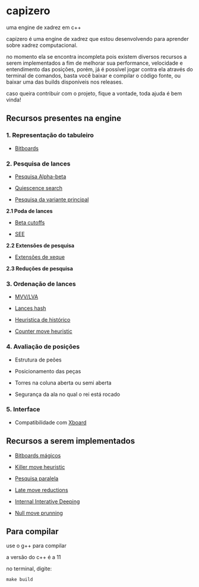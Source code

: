 # capizero

uma engine de xadrez em c++ 

capizero é uma engine de xadrez que estou desenvolvendo para aprender sobre xadrez computacional.

no momento ela se encontra incompleta pois existem diversos recursos a serem implementados a fim de melhorar sua performance, velocidade e entendimento das posições, porém, já é possível jogar contra ela através do terminal de comandos, basta você baixar e compilar o código fonte, ou baixar uma das builds disponíveis nos releases.

caso queira contribuir com o projeto, fique a vontade, toda ajuda é bem vinda!

## Recursos presentes na engine

### 1. Representação do tabuleiro

* [Bitboards](https://www.chessprogramming.org/Bitboards)

### 2. Pesquisa de lances

* [Pesquisa Alpha-beta](https://www.chessprogramming.org/Alpha-Beta)

* [Quiescence search](https://www.chessprogramming.org/Quiescence_Search)

* [Pesquisa da variante principal](https://www.chessprogramming.org/Principal_Variation_Search)

**2.1 Poda de lances**

* [Beta cutoffs](https://www.chessprogramming.org/Beta-Cutoff)

* [SEE](https://www.chessprogramming.org/Static_Exchange_Evaluation)

**2.2 Extensões de pesquisa**

* [Extensões de xeque](https://www.chessprogramming.org/Check_Extensions)

**2.3 Reduções de pesquisa**

### 3. Ordenação de lances

* [MVV/LVA](https://www.chessprogramming.org/MVV-LVA)

* [Lances hash](https://www.chessprogramming.org/Hash_Move)

* [Heuristica de histórico](https://www.chessprogramming.org/History_Heuristic)

* [Counter move heuristic](https://www.chessprogramming.org/Countermove_Heuristic)

### 4. Avaliação de posições

* Estrutura de peões

* Posicionamento das peças

* Torres na coluna aberta ou semi aberta

* Segurança da ala no qual o rei está rocado

### 5. Interface

* Compatibilidade com [Xboard](https://www.chessprogramming.org/Chess_Engine_Communication_Protocol)

## Recursos a serem implementados

* [Bitboards mágicos](https://www.chessprogramming.org/Magic_Bitboards)

* [Killer move heuristic](https://www.chessprogramming.org/Killer_Heuristic)

* [Pesquisa paralela](https://www.chessprogramming.org/Parallel_Search)

* [Late move reductions](https://www.chessprogramming.org/Late_Move_Reductions)

* [Internal Interative Deeping](https://www.chessprogramming.org/Internal_Iterative_Deepening)

* [Null move prunning](https://www.chessprogramming.org/Null_Move_Pruning)

## Para compilar

use o g++ para compilar

a versão do c++ é a 11

no terminal, digite:

```
make build
```
